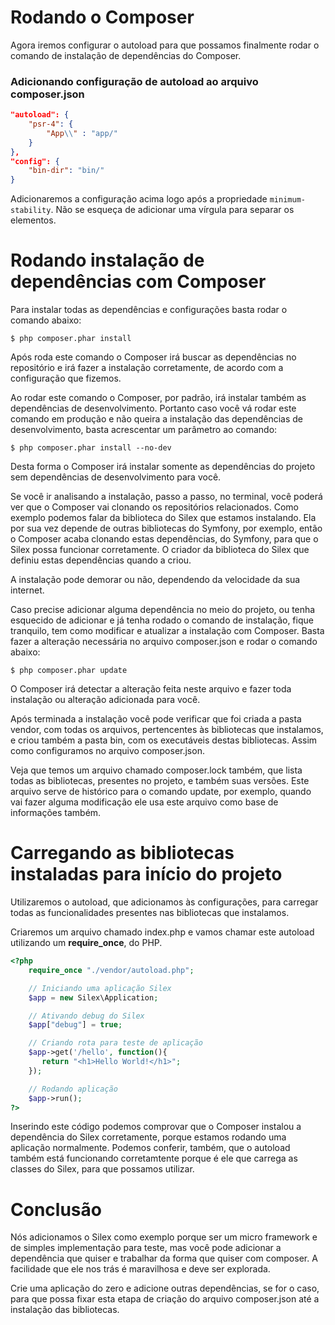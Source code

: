 # Rodando o Composer

Agora iremos configurar o autoload para que possamos finalmente rodar o comando de instalação de dependências do Composer.

### Adicionando configuração de autoload ao arquivo composer.json

```json
"autoload": {
    "psr-4": {
        "App\\" : "app/"
    }
},
"config": {
    "bin-dir": "bin/"
}
```

Adicionaremos a configuração acima logo após a propriedade `minimum-stability`. Não se esqueça de adicionar uma vírgula para separar os elementos.

# Rodando instalação de dependências com Composer

Para instalar todas as dependências e configurações basta rodar o comando abaixo:

`$ php composer.phar install`

Após roda este comando o Composer irá buscar as dependências no repositório e irá fazer a instalação corretamente, de acordo com a configuração que fizemos.

Ao rodar este comando o Composer, por padrão, irá instalar também as dependências de desenvolvimento. Portanto caso você vá rodar este comando em produção e não queira a instalação das dependências de desenvolvimento, basta acrescentar um parâmetro ao comando:

`$ php composer.phar install --no-dev`

Desta forma o Composer irá instalar somente as dependências do projeto sem dependências de desenvolvimento para você.

Se você ir analisando a instalação, passo a passo, no terminal, você poderá ver que o Composer vai clonando os repositórios relacionados. Como exemplo podemos falar da biblioteca do Silex que estamos instalando. Ela por sua vez depende de outras bibliotecas do Symfony, por exemplo, então o Composer acaba clonando estas dependências, do Symfony, para que o Silex possa funcionar corretamente. O criador da biblioteca do Silex que definiu estas dependências quando a criou.

A instalação pode demorar ou não, dependendo da velocidade da sua internet.

Caso precise adicionar alguma dependência no meio do projeto, ou tenha esquecido de adicionar e já tenha rodado o comando de instalação, fique tranquilo, tem como modificar e atualizar a instalação com Composer. Basta fazer a alteração necessária no arquivo composer.json e rodar o comando abaixo:

`$ php composer.phar update`

O Composer irá detectar a alteração feita neste arquivo e fazer toda instalação ou alteração adicionada para você.

Após terminada a instalação você pode verificar que foi criada a pasta vendor, com todas os arquivos, pertencentes às bibliotecas que instalamos, e criou também a pasta bin, com os executáveis destas bibliotecas. Assim como configuramos no arquivo composer.json.

Veja que temos um arquivo chamado composer.lock também, que lista todas as bibliotecas, presentes no projeto, e também suas versões. Este arquivo serve de histórico para o comando update, por exemplo, quando vai fazer alguma modificação ele usa este arquivo como base de informações também.

# Carregando as bibliotecas instaladas para início do projeto

Utilizaremos o autoload, que adicionamos às configurações, para carregar todas as funcionalidades presentes nas bibliotecas que instalamos.

Criaremos um arquivo chamado index.php e vamos chamar este autoload utilizando um **require_once**, do PHP.

```php
<?php
    require_once "./vendor/autoload.php";

    // Iniciando uma aplicação Silex
    $app = new Silex\Application;

    // Ativando debug do Silex
    $app["debug"] = true;

    // Criando rota para teste de aplicação
    $app->get('/hello', function(){
       return "<h1>Hello World!</h1>";
    });

    // Rodando aplicação
    $app->run();
?>
```

Inserindo este código podemos comprovar que o Composer instalou a dependência do Silex corretamente, porque estamos rodando uma aplicação normalmente. Podemos conferir, também, que o autoload também está funcionando corretamtente porque é ele que carrega as classes do Silex, para que possamos utilizar.

# Conclusão

Nós adicionamos o Silex como exemplo porque ser um micro framework e de simples implementação para teste, mas você pode adicionar a dependência que quiser e trabalhar da forma que quiser com composer. A facilidade que ele nos trás é maravilhosa e deve ser explorada.

Crie uma aplicação do zero e adicione outras dependências, se for o caso, para que possa fixar esta etapa de criação do arquivo composer.json até a instalação das bibliotecas.